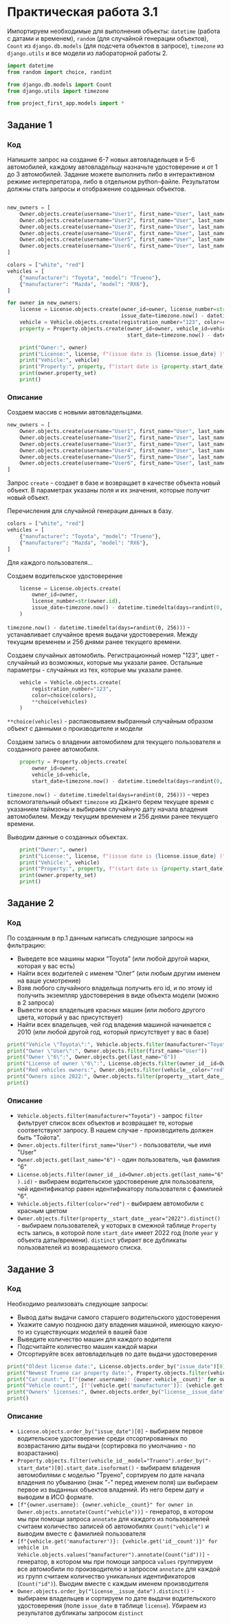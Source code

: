 # Практическая работа 3.1

Импортируем необходимые для выполнения объекты: `datetime` (работа с датами и временем), `random` (для случайной генерации объектов), `Count` из `django.db.models` (для подсчета объектов в запросе), `timezone` из `django.utils` и все модели из лабораторной работы 2.

```py
import datetime
from random import choice, randint

from django.db.models import Count
from django.utils import timezone

from project_first_app.models import *
```

## Задание 1

### Код

Напишите запрос на создание 6-7 новых автовладельцев и 5-6 автомобилей, каждому автовладельцу назначьте удостоверение и от 1 до 3 автомобилей. Задание можете выполнить либо в интерактивном режиме интерпретатора, либо в отдельном python-файле. Результатом должны стать запросы и отображение созданных объектов. 

```py 

new_owners = [
	Owner.objects.create(username="User1", first_name="User", last_name="1"),
	Owner.objects.create(username="User2", first_name="User", last_name="2"),
	Owner.objects.create(username="User3", first_name="User", last_name="3"),
	Owner.objects.create(username="User4", first_name="User", last_name="4"),
	Owner.objects.create(username="User5", first_name="User", last_name="5"),
	Owner.objects.create(username="User6", first_name="User", last_name="6")
]

colors = ["white", "red"]
vehicles = [
	{"manufacturer": "Toyota", "model": "Trueno"},
	{"manufacturer": "Mazda", "model": "RX6"},
]

for owner in new_owners:
	license = License.objects.create(owner_id=owner, license_number=str(owner.id),
	                                 issue_date=timezone.now() - datetime.timedelta(days=randint(0, 256)))
	vehicle = Vehicle.objects.create(registration_number="123", color=choice(colors), **choice(vehicles))
	property = Property.objects.create(owner_id=owner, vehicle_id=vehicle,
	                                   start_date=timezone.now() - datetime.timedelta(days=randint(0, 256)))

	print("Owner:", owner)
	print("License:", license, f"(issue date is {license.issue_date} )")
	print("Vehicle:", vehicle)
	print("Property:", property, f"(start date is {property.start_date} )")
	print(owner.property_set)
	print()
```

### Описание

Создаем массив с новыми автовладельцами.

```py
new_owners = [
	Owner.objects.create(username="User1", first_name="User", last_name="1"),
	Owner.objects.create(username="User2", first_name="User", last_name="2"),
	Owner.objects.create(username="User3", first_name="User", last_name="3"),
	Owner.objects.create(username="User4", first_name="User", last_name="4"),
	Owner.objects.create(username="User5", first_name="User", last_name="5"),
	Owner.objects.create(username="User6", first_name="User", last_name="6")
]
```

Запрос `create` - создает в базе и возвращает в качестве объекта новый объект. В параметрах указаны поля и их значения, которые получит новый объект.

Перечисления для случайной генерации данных в базу.
```py
colors = ["white", "red"]
vehicles = [
	{"manufacturer": "Toyota", "model": "Trueno"},
	{"manufacturer": "Mazda", "model": "RX6"},
]
```

Для каждого пользователя...

Создаем водительское удостоверение
```py
	license = License.objects.create(
        owner_id=owner, 
        license_number=str(owner.id),
	    issue_date=timezone.now() - datetime.timedelta(days=randint(0, 256)))
    )
```

`timezone.now() - datetime.timedelta(days=randint(0, 256)))` - устанавливает случайное время выдачи удостоверения. Между текущим временем и 256 днями ранее текущего времени.

Создаем случайных автомобиль. Регистрационный номер "123", цвет - случайный из возможных, которые мы указали ранее. Остальные параметры - случайных из тех, которые мы указали ранее.
```py
	vehicle = Vehicle.objects.create(
        registration_number="123", 
        color=choice(colors), 
        **choice(vehicles)
    )
```

`**choice(vehicles)` - распаковываем выбранный случайным образом объект с данными о производителе и модели 

Создаем запись о владении автомобилем для текущего пользователя и созданного ранее автомобиля.
```py
	property = Property.objects.create(
        owner_id=owner, 
        vehicle_id=vehicle,
        start_date=timezone.now() - datetime.timedelta(days=randint(0, 256)))
```

`timezone.now() - datetime.timedelta(days=randint(0, 256)))` - через вспомогательный объект `timezone` из Джанго берем текущее время с указанием таймзоны и выбираем случайную дату начала владения автомобилем. Между текущим временем и 256 днями ранее текущего времени.

Выводим данные о созданных объектах.
```py
	print("Owner:", owner)
	print("License:", license, f"(issue date is {license.issue_date} )")
	print("Vehicle:", vehicle)
	print("Property:", property, f"(start date is {property.start_date} )")
	print(owner.property_set)
	print()
```

## Задание 2

### Код

По созданным в пр.1 данным написать следующие запросы на фильтрацию:

- Выведете все машины марки “Toyota” (или любой другой марки, которая у вас есть)
- Найти всех водителей с именем “Олег” (или любым другим именем на ваше усмотрение)
- Взяв любого случайного владельца получить его id, и по этому id получить экземпляр удостоверения в виде объекта модели (можно в 2 запроса)
- Вывести всех владельцев красных машин (или любого другого цвета, который у вас присутствует)
- Найти всех владельцев, чей год владения машиной начинается с 2010 (или любой другой год, который присутствует у вас в базе)

```py
print("Vehicle \"Toyota\":", Vehicle.objects.filter(manufacturer="Toyota"))
print("Owner \"User\":", Owner.objects.filter(first_name="User"))
print("Owner \"6\":", Owner.objects.get(last_name="6"))
print("License of owner \"6\":", License.objects.filter(owner_id__id=Owner.objects.get(last_name="6").id))
print("Red vehicles owners:", Owner.objects.filter(vehicle__color="red"))
print("Owners since 2022:", Owner.objects.filter(property__start_date__year__gte="2022").distinct())
print()
```

### Описание

- `Vehicle.objects.filter(manufacturer="Toyota")` - запрос `filter` фильтрует список всех объектов и возвращает те, которые соответствуют запросу. В нашем случае - производитель должен быть "Тойота".
- `Owner.objects.filter(first_name="User")` - пользователи, чье имя "User"
- `Owner.objects.get(last_name="6")` - один пользователь, чья фамилия "6"
- `License.objects.filter(owner_id__id=Owner.objects.get(last_name="6").id)` - выбираем водительское удостоверение для пользователя, чей идентификатор равен идентификатору пользователя с фамилией "6".
- `Vehicle.objects.filter(color="red")` - выбираем автомобили с красным цветом
- `Owner.objects.filter(property__start_date__year="2022").distinct()` - выбираем пользователей, у которых в смежной таблице `Property` есть запись, в которой поле `start_date` имеет 2022 год (поле `year` у объекта даты/времени). `distinct` убирает все дубликаты пользователей из возвращаемого списка.

## Задание 3

### Код

Необходимо реализовать следующие запросы:
- Вывод даты выдачи самого старшего водительского удостоверения
- Укажите самую позднюю дату владения машиной, имеющую какую-то из существующих моделей в вашей базе
- Выведите количество машин для каждого водителя
- Подсчитайте количество машин каждой марки
- Отсортируйте всех автовладельцев по дате выдачи удостоверения 

```py
print("Oldest license date:", License.objects.order_by("issue_date")[0])
print("Newest Trueno car property date:", Property.objects.filter(vehicle_id__model="Trueno").order_by("-start_date")[0].start_date.isoformat())
print("Car count:", [f"{owner.username}: {owner.vehicle__count}" for owner in Owner.objects.annotate(Count("vehicle"))])
print("Vehicle count:", [f"{vehicle.get('manufacturer')}: {vehicle.get('id__count')}" for vehicle in Vehicle.objects.values("manufacturer").annotate(Count("id"))])
print("Owners' licenses:", Owner.objects.order_by("license__issue_date").distinct())
print()
```

### Описание

- `License.objects.order_by("issue_date")[0]` - выбираем первое водительское удостоверение среди отсортированных по возврастанию даты выдачи (сортировка по умолчанию - по возрастанию)
- `Property.objects.filter(vehicle_id__model="Trueno").order_by("-start_date")[0].start_date.isoformat()` - выбираем владения автомобилями с моделью "Труено", сортируем по дате начала владения по убыванию (знак "-" перед именем поля) ши выбираем первое из выданных объектов владений. Из него берем дату и выводим в ИСО формате.
- `[f"{owner.username}: {owner.vehicle__count}" for owner in Owner.objects.annotate(Count("vehicle"))]` - генератор, в котором мы при помощи запроса `annotate` для каждого из пользователей считаем количество записей об автомобилях `Count("vehicle")` и выводим вместе с фамилией пользователя
- `[f"{vehicle.get('manufacturer')}: {vehicle.get('id__count')}" for vehicle in Vehicle.objects.values("manufacturer").annotate(Count("id"))]` - генератор, в котором мы при помощи запроса `values` группируем все автомобили по производителю и запросом `annotate` для каждой из групп считаем количество уникальных идентификаторов (`Count("id")`). Выодим вместе с каждым именем производителя
- `Owner.objects.order_by("license__issue_date").distinct()` - выбираем владельцев и сортируем по дате выдачи водительского удостоверения (поле `issue_date` в таблице `license`). Убираем из результатов дубликаты запросом `distinct`